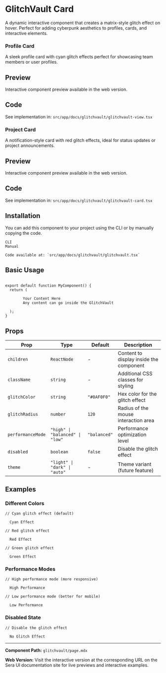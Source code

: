 # GlitchVault Card 

A dynamic interactive component that creates a matrix-style glitch effect on hover. Perfect for adding cyberpunk aesthetics to profiles, cards, and interactive elements.

### Profile Card
A sleek profile card with cyan glitch effects perfect for showcasing team members or user profiles.

## Preview

Interactive component preview available in the web version.

## Code

See implementation in: `src/app/docs/glitchvault/glitchvault-view.tsx`

### Project Card
A notification-style card with red glitch effects, ideal for status updates or project announcements.

## Preview

Interactive component preview available in the web version.

## Code

See implementation in: `src/app/docs/glitchvault/glitchvault-card.tsx`

## Installation

You can add this component to your project using the CLI or by manually copying the code.

    CLI
    Manual

    Code available at: `src/app/docs/glitchvault/glitchvault.tsx`

## Basic Usage

```tsx

export default function MyComponent() {
  return (

        Your Content Here
        Any content can go inside the GlitchVault

  );
}
```

## Props

| Prop | Type | Default | Description |
|------|------|---------|-------------|
| `children` | `ReactNode` | - | Content to display inside the component |
| `className` | `string` | - | Additional CSS classes for styling |
| `glitchColor` | `string` | `"#0AF0F0"` | Hex color for the glitch effect |
| `glitchRadius` | `number` | `120` | Radius of the mouse interaction area |
| `performanceMode` | `"high" \| "balanced" \| "low"` | `"balanced"` | Performance optimization level |
| `disabled` | `boolean` | `false` | Disable the glitch effect |
| `theme` | `"light" \| "dark" \| "auto"` | - | Theme variant (future feature) |

## Examples

### Different Colors
```tsx
// Cyan glitch effect (default)

  Cyan Effect

// Red glitch effect

  Red Effect

// Green glitch effect

  Green Effect

```

### Performance Modes
```tsx
// High performance mode (more responsive)

  High Performance

// Low performance mode (better for mobile)

  Low Performance

```

### Disabled State
```tsx
// Disable the glitch effect

  No Glitch Effect

```

---

**Component Path:** `glitchvault/page.mdx`

**Web Version:** Visit the interactive version at the corresponding URL on the Sera UI documentation site for live previews and interactive examples.
